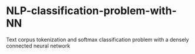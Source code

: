 # NLP-classification-problem-with-NN
Text corpus tokenization and softmax classification problem with a densely connected neural network
